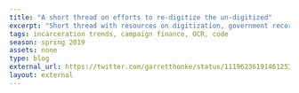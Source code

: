 ```yaml
---
title: "A short thread on efforts to re-digitize the un-digitized"
excerpt: "Short thread with resources on digitization, government records, and publishing decisions of the Mueller Report by the U.S. DOJ"
tags: incarceration trends, campaign finance, OCR, code
season: spring 2019
assets: none
type: blog
external_url: https://twitter.com/garretthonke/status/1119623619146125314
layout: external
---
```

